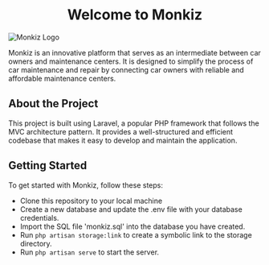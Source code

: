 <h1 align="center">Welcome to Monkiz</h1>
<img align="center" src="https://github-production-user-asset-6210df.s3.amazonaws.com/109486038/257870517-1360a1b7-7571-43ab-a0a2-2d2e9fdb5ee7.svg" alt="Monkiz Logo">

<p>Monkiz is an innovative platform that serves as an intermediate between car owners and maintenance centers. It is designed to simplify the process of car maintenance and repair by connecting car owners with reliable and affordable maintenance centers.</p>

<h2>About the Project</h2>

<p>This project is built using Laravel, a popular PHP framework that follows the MVC architecture pattern. It provides a well-structured and efficient codebase that makes it easy to develop and maintain the application.</p>

<h2>Getting Started</h2>
<p>To get started with Monkiz, follow these steps:</p>

* Clone this repository to your local machine
* Create a new database and update the .env file with your database credentials.
* Import the SQL file 'monkiz.sql' into the database you have created.
* Run `php artisan storage:link` to create a symbolic link to the storage directory.
* Run `php artisan serve` to start the server.
